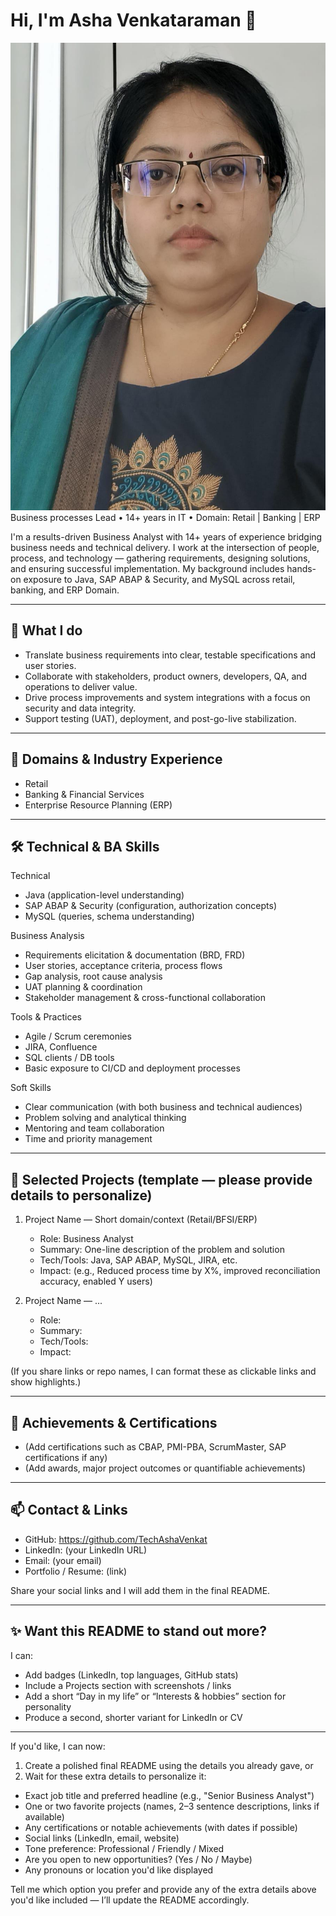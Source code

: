 # Hi, I'm Asha Venkataraman 👋
![Asha](https://github.com/TechAshaVenkat/Asha-Venkat/blob/main/Asha.JPEG.jpeg?raw=true)
Business processes Lead • 14+ years in IT • Domain: Retail | Banking | ERP

I'm a results-driven Business Analyst with 14+ years of experience bridging business needs and technical delivery. I work at the intersection of people, process, and technology — gathering requirements, designing solutions, and ensuring successful implementation. My background includes hands-on exposure to Java, SAP ABAP & Security, and MySQL across retail, banking, and ERP Domain.

---

## 🔭 What I do
- Translate business requirements into clear, testable specifications and user stories.
- Collaborate with stakeholders, product owners, developers, QA, and operations to deliver value.
- Drive process improvements and system integrations with a focus on security and data integrity.
- Support testing (UAT), deployment, and post-go-live stabilization.

---

## 💼 Domains & Industry Experience
- Retail
- Banking & Financial Services
- Enterprise Resource Planning (ERP)

---

## 🛠 Technical & BA Skills

Technical
- Java (application-level understanding)
- SAP ABAP & Security (configuration, authorization concepts)
- MySQL (queries, schema understanding)

Business Analysis
- Requirements elicitation & documentation (BRD, FRD)
- User stories, acceptance criteria, process flows
- Gap analysis, root cause analysis
- UAT planning & coordination
- Stakeholder management & cross-functional collaboration

Tools & Practices
- Agile / Scrum ceremonies
- JIRA, Confluence
- SQL clients / DB tools
- Basic exposure to CI/CD and deployment processes

Soft Skills
- Clear communication (with both business and technical audiences)
- Problem solving and analytical thinking
- Mentoring and team collaboration
- Time and priority management

---

## 🚀 Selected Projects (template — please provide details to personalize)
1. Project Name — Short domain/context (Retail/BFSI/ERP)
   - Role: Business Analyst
   - Summary: One-line description of the problem and solution
   - Tech/Tools: Java, SAP ABAP, MySQL, JIRA, etc.
   - Impact: (e.g., Reduced process time by X%, improved reconciliation accuracy, enabled Y users)

2. Project Name — ...
   - Role:
   - Summary:
   - Tech/Tools:
   - Impact:

(If you share links or repo names, I can format these as clickable links and show highlights.)

---

## 🎯 Achievements & Certifications
- (Add certifications such as CBAP, PMI-PBA, ScrumMaster, SAP certifications if any)
- (Add awards, major project outcomes or quantifiable achievements)

---

## 📫 Contact & Links
- GitHub: https://github.com/TechAshaVenkat
- LinkedIn: (your LinkedIn URL)
- Email: (your email)
- Portfolio / Resume: (link)

Share your social links and I will add them in the final README.

---

## ✨ Want this README to stand out more?
I can:
- Add badges (LinkedIn, top languages, GitHub stats)
- Include a Projects section with screenshots / links
- Add a short “Day in my life” or “Interests & hobbies” section for personality
- Produce a second, shorter variant for LinkedIn or CV

---

If you'd like, I can now:
1) Create a polished final README using the details you already gave, or  
2) Wait for these extra details to personalize it:

- Exact job title and preferred headline (e.g., "Senior Business Analyst")
- One or two favorite projects (names, 2–3 sentence descriptions, links if available)
- Any certifications or notable achievements (with dates if possible)
- Social links (LinkedIn, email, website)
- Tone preference: Professional / Friendly / Mixed
- Are you open to new opportunities? (Yes / No / Maybe)
- Any pronouns or location you'd like displayed

Tell me which option you prefer and provide any of the extra details above you'd like included — I’ll update the README accordingly.
